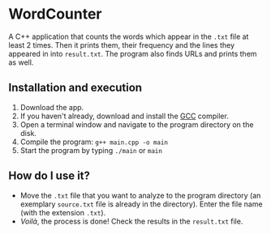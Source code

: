 # WordCounter
A C++ application that counts the words which appear in the `.txt` file at least 2 times. Then it prints them, their frequency and the lines they appeared in into `result.txt`. The program also finds URLs and prints them as well.

## Installation and execution
1. Download the app.
2. If you haven't already, download and install the [GCC](https://gcc.gnu.org/) compiler.
3. Open a terminal window and navigate to the program directory on the disk.
4. Compile the program: `g++ main.cpp -o main`
5. Start the program by typing `./main` or `main`

## How do I use it?
- Move the `.txt` file that you want to analyze to the program directory (an exemplary `source.txt`  file is already in the directory). Enter the file name (with the extension `.txt`).
- *Voilà*, the process is done! Check the results in the `result.txt` file.
